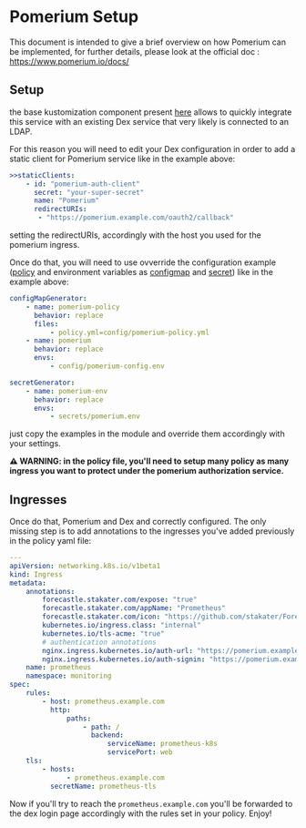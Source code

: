 # Pomerium Setup

This document is intended to give a brief overview on how Pomerium can be implemented, for further details, please look at the official doc : https://www.pomerium.io/docs/

## Setup

the base kustomization component present [here](./kustomization.yaml) allows to quickly integrate this service with an existing Dex service that very likely is connected to an LDAP.

For this reason you will need to edit your Dex configuration in order to add a static client for Pomerium service like in the example above:

```yaml
>>staticClients:
    - id: "pomerium-auth-client"
      secret: "your-super-secret"
      name: "Pomerium"
      redirectURIs:
       - "https://pomerium.example.com/oauth2/callback"
```

setting the redirectURIs, accordingly with the host you used for the pomerium ingress.

Once do that, you will need to use ovverride the configuration example ([policy](./config/policy.example.yaml) and environment variables as [configmap](./config/config.example.env) and [secret](secrets/pomerium.example.env)) like in the example above:

```yaml
configMapGenerator:
    - name: pomerium-policy
      behavior: replace
      files:
          - policy.yml=config/pomerium-policy.yml
    - name: pomerium
      behavior: replace
      envs:
          - config/pomerium-config.env

secretGenerator:
    - name: pomerium-env
      behavior: replace
      envs:
          - secrets/pomerium.env
```

just copy the examples in the module and override them accordingly with your settings.

**⚠ WARNING: in the policy file, you'll need to setup many policy as many ingress you want to protect under the pomerium authorization service.**

## Ingresses

Once do that, Pomerium and Dex and correctly configured.
The only missing step is to add annotations to the ingresses you've added previously in the policy yaml file:

```yaml
---
apiVersion: networking.k8s.io/v1beta1
kind: Ingress
metadata:
    annotations:
        forecastle.stakater.com/expose: "true"
        forecastle.stakater.com/appName: "Prometheus"
        forecastle.stakater.com/icon: "https://github.com/stakater/ForecastleIcons/raw/master/prometheus.png"
        kubernetes.io/ingress.class: "internal"
        kubernetes.io/tls-acme: "true"
        # authentication annotations
        nginx.ingress.kubernetes.io/auth-url: "https://pomerium.example.com/verify?uri=$scheme://$host$request_uri"
        nginx.ingress.kubernetes.io/auth-signin: "https://pomerium.example.com/?uri=$scheme://$host$request_uri"
    name: prometheus
    namespace: monitoring
spec:
    rules:
        - host: prometheus.example.com
          http:
              paths:
                  - path: /
                    backend:
                        serviceName: prometheus-k8s
                        servicePort: web
    tls:
        - hosts:
              - prometheus.example.com
          secretName: prometheus-tls
```

Now if you'll try to reach the `prometheus.example.com` you'll be forwarded to the dex login page accordingly with the rules set in your policy. Enjoy!
